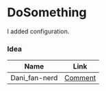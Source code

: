 # DoSomething

I added configuration.

### Idea
| Name | Link |
| --- | --- |
| Dani_fan-nerd | [Comment](https://www.reddit.com/r/admincraft/comments/y2bkka/comment/is5wz5h/?utm_source=share&utm_medium=web2x&context=3) |
